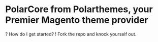 PolarCore from Polarthemes, your Premier Magento theme provider
===============================================================

? How do I get started?
! Fork the repo and knock yourself out.